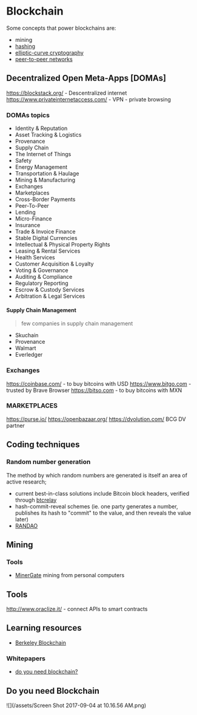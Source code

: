 # Blockchain


Some concepts that power blockchains are:

- mining
- [hashing](https://en.wikipedia.org/wiki/Cryptographic_hash_function)
- [elliptic-curve cryptography](https://en.wikipedia.org/wiki/Elliptic_curve_cryptography) 
- [peer-to-peer networks](https://en.wikipedia.org/wiki/Peer-to-peer)

## Decentralized Open Meta-Apps [DOMAs]

https://blockstack.org/ - Descentralized internet
https://www.privateinternetaccess.com/ - VPN - private browsing

### DOMAs topics

- Identity & Reputation
- Asset Tracking & Logistics
- Provenance
- Supply Chain
- The Internet of Things
- Safety
- Energy Management
- Transportation & Haulage
- Mining & Manufacturing
- Exchanges
- Marketplaces
- Cross-Border Payments
- Peer-To-Peer
- Lending
- Micro-Finance
- Insurance
- Trade & Invoice Finance
- Stable Digital Currencies
- Intellectual & Physical Property Rights
- Leasing & Rental Services
- Health Services
- Customer Acquisition & Loyalty
- Voting & Governance
- Auditing & Compliance
- Regulatory Reporting
- Escrow & Custody Services
- Arbitration & Legal Services

#### Supply Chain Management

> few companies in supply chain management

- Skuchain
- Provenance
- Walmart
- Everledger


### Exchanges

https://coinbase.com/  - to buy bitcoins with USD
https://www.bitgo.com - trusted by Brave Browser
https://bitso.com - to buy bitcoins with MXN

### MARKETPLACES

https://purse.io/
https://openbazaar.org/
https://dvolution.com/ BCG DV partner

## Coding techniques

### Random number generation

The method by which random numbers are generated is itself an area of active research; 

- current best-in-class solutions include Bitcoin block headers, verified through [btcrelay](http://btcrelay.org)
- hash-commit-reveal schemes (ie. one party generates a number, publishes its hash to "commit" to the value, and then reveals the value later) 
- [RANDAO](https://github.com/randao/randao)

## Mining

### Tools

- [MinerGate](https://minergate.com/) mining from personal computers

## Tools

http://www.oraclize.it/ - connect APIs to smart contracts

## Learning resources

- [Berkeley Blockchain](https://blockchain.berkeley.edu/)

### Whitepapers

- [do you need blockchain?](https://eprint.iacr.org/2017/375.pdf)

## Do you need Blockchain

![](/assets/Screen Shot 2017-09-04 at 10.16.56 AM.png)